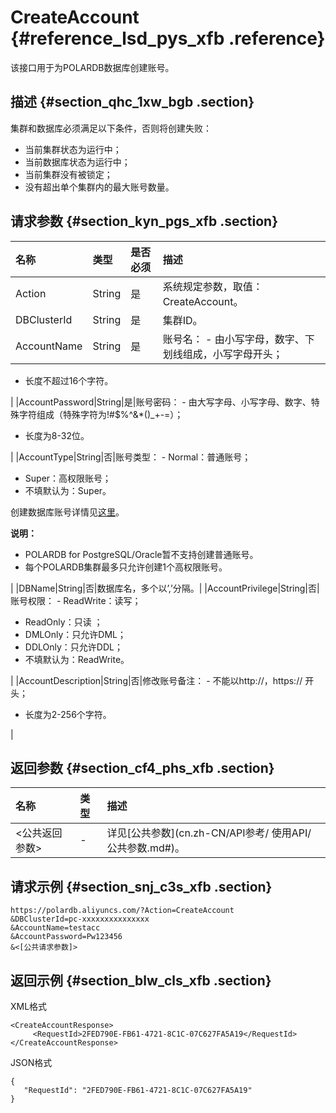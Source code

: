 # CreateAccount {#reference_lsd_pys_xfb .reference}

该接口用于为POLARDB数据库创建账号。

## 描述 {#section_qhc_1xw_bgb .section}

集群和数据库必须满足以下条件，否则将创建失败：

-   当前集群状态为运行中；
-   当前数据库状态为运行中；
-   当前集群没有被锁定；
-   没有超出单个集群内的最大账号数量。

## 请求参数 {#section_kyn_pgs_xfb .section}

|名称|类型|是否必须|描述|
|:-|:-|:---|:-|
|Action|String|是|系统规定参数，取值：CreateAccount。|
|DBClusterId|String|是|集群ID。|
|AccountName|String|是|账号名： -   由小写字母，数字、下划线组成，小写字母开头；
-   长度不超过16个字符。

 |
|AccountPassword|String|是|账号密码： -   由大写字母、小写字母、数字、特殊字符组成（特殊字符为!\#$%^&\*\(\)\_+-=）；
-   长度为8-32位。

 |
|AccountType|String|否|账号类型： -   Normal：普通账号；
-   Super：高权限账号；
-   不填默认为：Super。

 创建数据库账号详情见[这里](../../../../cn.zh-CN/快速入门/创建数据库账号.md#)。

 **说明：** 

-   POLARDB for PostgreSQL/Oracle暂不支持创建普通账号。
-   每个POLARDB集群最多只允许创建1个高权限账号。

 |
|DBName|String|否|数据库名，多个以’,’分隔。|
|AccountPrivilege|String|否|账号权限： -   ReadWrite：读写；
-   ReadOnly：只读 ；
-   DMLOnly：只允许DML；
-   DDLOnly：只允许DDL；
-   不填默认为：ReadWrite。

 |
|AccountDescription|String|否|修改账号备注： -   不能以http://，https:// 开头；
-   长度为2-256个字符。

 |

## 返回参数 {#section_cf4_phs_xfb .section}

|名称|类型|描述|
|:-|:-|:-|
|<公共返回参数\>|-|详见[公共参数](cn.zh-CN/API参考/ 使用API/公共参数.md#)。|

## 请求示例 {#section_snj_c3s_xfb .section}

```
https://polardb.aliyuncs.com/?Action=CreateAccount
&DBClusterId=pc-xxxxxxxxxxxxxxx
&AccountName=testacc
&AccountPassword=Pw123456
&<[公共请求参数]>
```

## 返回示例 {#section_blw_cls_xfb .section}

XML格式

```
<CreateAccountResponse>  
     <RequestId>2FED790E-FB61-4721-8C1C-07C627FA5A19</RequestId>
</CreateAccountResponse>
```

JSON格式

```
{
   "RequestId": "2FED790E-FB61-4721-8C1C-07C627FA5A19"
}
```

